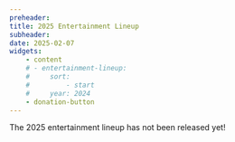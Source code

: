```yaml
---
preheader: 
title: 2025 Entertainment Lineup
subheader: 
date: 2025-02-07
widgets:
    - content
    # - entertainment-lineup:
    #     sort: 
    #         - start
    #     year: 2024
    - donation-button
---
```

The 2025 entertainment lineup has not been released yet!